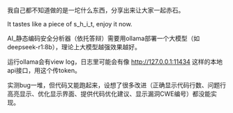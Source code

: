 我自己都不知道做的是一坨什么东西，分享出来让大家一起赤石。

It tastes like a piece of s_h_i_t, enjoy it now.

AI_静态编码安全分析器（依托答辩）需要用ollama部署一个大模型（如deepseek-r1:8b），理论上大模型越强效果越好。

运行ollama会有view log，日志里可能会有像 http://127.0.0.1:11434 这样的本地api接口，用这个传token。

实测bug一堆，但代码又能跑起来，设想了很多改进（正确显示代码行数、问题行高亮显示、优化显示界面、提供代码优化建议、显示漏洞CWE编号）都没能实现。


